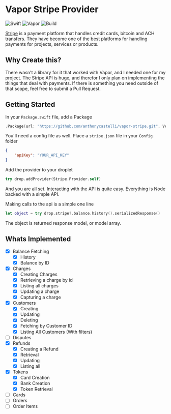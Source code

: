 # Vapor Stripe Provider

![Swift](http://img.shields.io/badge/swift-3.1-brightgreen.svg)
![Vapor](http://img.shields.io/badge/vapor-2.0-brightgreen.svg)
![Build](https://img.shields.io/badge/build-passing-brightgreen.svg)

[Stripe][stripe_home] is a payment platform that handles credit cards, bitcoin and ACH transfers. They have become one of the best platforms for handling payments for projects, services or products.

## Why Create this?
There wasn't a library for it that worked with Vapor, and I needed one for my project.
The Stripe API is huge, and therefor I only plan on implementing the things that deal with payments. If there is something you need outside of that scope, feel free to submit a Pull Request.

## Getting Started
In your `Package.swift` file, add a Package
~~~~swift
.Package(url: "https://github.com/anthonycastelli/vapor-stripe.git", Version(0,0,1, prereleaseIdentifiers: ["beta"]))
~~~~

You'll need a config file as well. Place a `stripe.json` file in your `Config` folder
~~~~json
{
    "apiKey": "YOUR_API_KEY"
}
~~~~

Add the provider to your droplet
~~~~swift
try drop.addProvider(Stripe.Provider.self)
~~~~

And you are all set. Interacting with the API is quite easy. Everything is Node backed with a simple API.

Making calls to the api is a simple one line
~~~~swift
let object = try drop.stripe?.balance.history().serializedResponse()
~~~~
The object is returned response model, or model array.

## Whats Implemented
* [x] Balance Fetching
    * [x] History
    * [x] Balance by ID
* [x] Charges
    * [x] Creating Charges
    * [x] Retrieving a charge by id
    * [x] Listing all charges
    * [x] Updating a charge
    * [x] Capturing a charge
* [x] Customers
    * [x] Creating
    * [x] Updating
    * [x] Deleting
    * [x] Fetching by Customer ID
    * [x] Listing All Customers (With filters)
* [ ] Disputes
* [x] Refunds
	* [x] Creating a Refund
	* [x] Retrieval
	* [x] Updating
	* [x] Listing all
* [x] Tokens
	* [x] Card Creation
	* [x] Bank Creation
	* [x] Token Retrieval
* [ ] Cards
* [ ] Orders
* [ ] Order Items

[stripe_home]: http://stripe.com "Stripe"
[stripe_api]: https://stripe.com/docs/api "Stripe API Endpoints"
